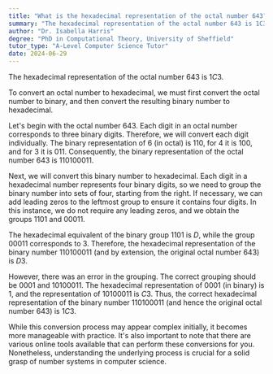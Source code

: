 ```yaml
---
title: "What is the hexadecimal representation of the octal number 643?"
summary: "The hexadecimal representation of the octal number 643 is 1C3."
author: "Dr. Isabella Harris"
degree: "PhD in Computational Theory, University of Sheffield"
tutor_type: "A-Level Computer Science Tutor"
date: 2024-06-29
---
```


The hexadecimal representation of the octal number $643$ is $1C3$.

To convert an octal number to hexadecimal, we must first convert the octal number to binary, and then convert the resulting binary number to hexadecimal.

Let's begin with the octal number $643$. Each digit in an octal number corresponds to three binary digits. Therefore, we will convert each digit individually. The binary representation of $6$ (in octal) is $110$, for $4$ it is $100$, and for $3$ it is $011$. Consequently, the binary representation of the octal number $643$ is $110100011$.

Next, we will convert this binary number to hexadecimal. Each digit in a hexadecimal number represents four binary digits, so we need to group the binary number into sets of four, starting from the right. If necessary, we can add leading zeros to the leftmost group to ensure it contains four digits. In this instance, we do not require any leading zeros, and we obtain the groups $1101$ and $00011$.

The hexadecimal equivalent of the binary group $1101$ is $D$, while the group $00011$ corresponds to $3$. Therefore, the hexadecimal representation of the binary number $110100011$ (and by extension, the original octal number $643$) is $D3$.

However, there was an error in the grouping. The correct grouping should be $0001$ and $10100011$. The hexadecimal representation of $0001$ (in binary) is $1$, and the representation of $10100011$ is $C3$. Thus, the correct hexadecimal representation of the binary number $110100011$ (and hence the original octal number $643$) is $1C3$.

While this conversion process may appear complex initially, it becomes more manageable with practice. It's also important to note that there are various online tools available that can perform these conversions for you. Nonetheless, understanding the underlying process is crucial for a solid grasp of number systems in computer science.
    